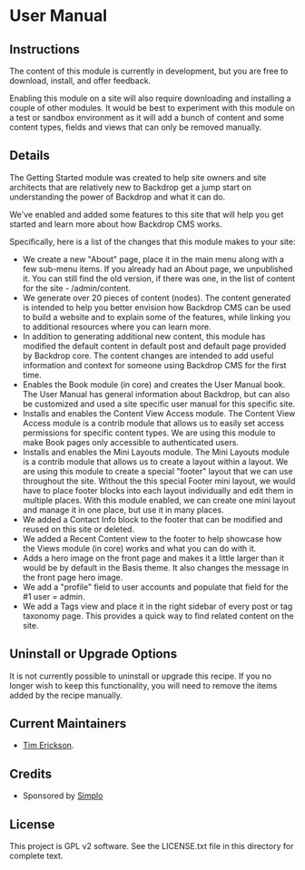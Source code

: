 # User Manual

## Instructions

The content of this module is currently in development, but you are free to download, install, and offer feedback. 

Enabling this module on a site will also require downloading and installing a couple of other modules. It would be best to experiment with this module on a test or sandbox environment as it will add a bunch of content and some content types, fields and views that can only be removed manually.

## Details

The Getting Started module was created to help site owners and site architects that are relatively new to Backdrop get a jump start on understanding the power of Backdrop and what it can do. 

We've enabled and added some features to this site that will help you get started and learn more about how Backdrop CMS works. 

Specifically, here is a list of the changes that this module makes to your site:

- We create a new "About" page, place it in the main menu along with a few sub-menu items. If you already had an About page, we unpublished it. You can still find the old version, if there was one, in the list of content for the site - /admin/content.
- We generate over 20 pieces of content (nodes). The content generated is intended to help you better envision how Backdrop CMS can be used to build a website and to explain some of the features, while linking you to additional resources where you can learn more.
- In addition to generating additional new content, this module has modified the default content in default post and default page provided by Backdrop core. The content changes are intended to add useful information and context for someone using Backdrop CMS for the first time. 
- Enables the Book module (in core) and creates the User Manual book. The User Manual has general information about Backdrop, but can also be customized and used a site specific user manual for this specific site. 
- Installs and enables the Content View Access module. The Content View Access module is a contrib module that allows us to easily set access permissions for specific content types. We are using this module to make Book pages only accessible to authenticated users.
- Installs and enables the Mini Layouts module. The Mini Layouts module is a contrib module that allows us to create a layout within a layout. We are using this module to create a special "footer" layout that we can use throughout the site. Without the this special Footer mini layout, we would have to place footer blocks into each layout individually and edit them in multiple places. With this module enabled, we can create one mini layout and manage it in one place, but use it in many places. 
- We added a Contact Info block to the footer that can be modified and reused on this site or deleted. 
- We added a Recent Content view to the footer to help showcase how the Views module (in core) works and what you can do with it.
- Adds a hero image on the front page and makes it a little larger than it would be by default in the Basis theme. It also changes the message in the front page hero image. 
- We add a "profile" field to user accounts and populate that field for the #1 user = admin. 
- We add a Tags view and place it in the right sidebar of every post or tag taxonomy page. This provides a quick way to find related content on the site.

Uninstall or Upgrade Options
----------------------------

It is not currently possible to uninstall or upgrade this recipe.
If you no longer wish to keep this functionality, you will need 
to remove the items added by the recipe manually.


Current Maintainers
-------------------

- [Tim Erickson](https://github.com/stpaultim).

Credits
-------

- Sponsored by [Simplo](https://www.simplo.site)

License
-------

This project is GPL v2 software. 
See the LICENSE.txt file in this directory for complete text.
